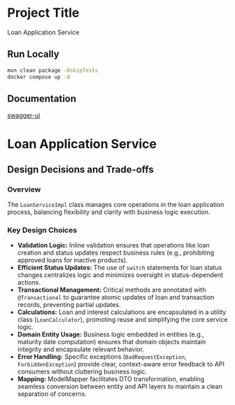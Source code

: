 
# Project Title
Loan Application Service


## Run Locally

```bash
mvn clean package -DskipTests
docker compose up -d 
```


## Documentation

[swagger-ui](http://localhost:8083/swagger-ui/index.html)



# Loan Application Service

## Design Decisions and Trade-offs

### Overview

The `LoanServiceImpl` class manages core operations in the loan application process, balancing flexibility and clarity with business logic execution.

### Key Design Choices

- **Validation Logic:** Inline validation ensures that operations like loan creation and status updates respect business rules (e.g., prohibiting approved loans for inactive products).
- **Efficient Status Updates:** The use of `switch` statements for loan status changes centralizes logic and minimizes oversight in status-dependent actions.
- **Transactional Management:** Critical methods are annotated with `@Transactional` to guarantee atomic updates of loan and transaction records, preventing partial updates.
- **Calculations:** Loan and interest calculations are encapsulated in a utility class (`LoanCalculator`), promoting reuse and simplifying the core service logic.
- **Domain Entity Usage:** Business logic embedded in entities (e.g., maturity date computation) ensures that domain objects maintain integrity and encapsulate relevant behavior.
- **Error Handling:** Specific exceptions (`BadRequestException`, `ForbiddenException`) provide clear, context-aware error feedback to API consumers without cluttering business logic.
- **Mapping:** ModelMapper facilitates DTO transformation, enabling seamless conversion between entity and API layers to maintain a clean separation of concerns.